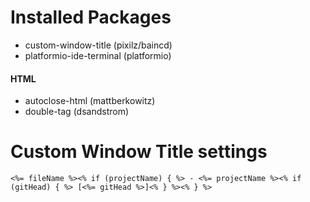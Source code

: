 # Installed Packages
* custom-window-title (pixilz/baincd)
* platformio-ide-terminal (platformio)
#### HTML
* autoclose-html (mattberkowitz)
* double-tag (dsandstrom)


# Custom Window Title settings
```
<%= fileName %><% if (projectName) { %> - <%= projectName %><% if (gitHead) { %> [<%= gitHead %>]<% } %><% } %>
```
